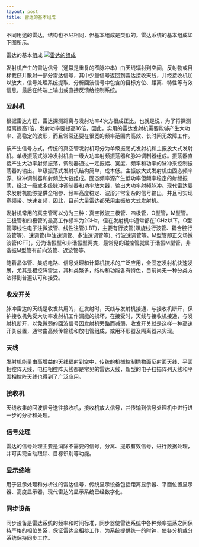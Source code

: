 ```yaml
---
layout: post
title: 雷达的基本组成
---
```


不同用途的雷达，结构也不尽相同，但基本组成是类似的。雷达系统的基本组成如下图所示。

雷达的基本组成
<a href="{{site.baseurl}}images/2015-01-30-01-01.jpg" target="_blank" alt="雷达的组成" title="点击查看大图"> <img alt="雷达的组成" src="{{site.baseurl}}images/2015-01-30-01-01.jpg"></img> </a>

发射机产生的雷达信号（通常是重复的窄脉冲串）由天线辐射到空间，反射物或目标截获并散射一部分雷达信号，其中少量信号返回到雷达接收天线，并经接收机加以放大，信号处理系统提取、分析回波信号中包含的目标方位、距离、特性等有效信息，最后在终端上输出或直接反馈给控制系统。

### 发射机

根据雷达方程，雷达探测距离与发射功率4次方根成正比，也就是说，为了将探测距离提高1倍，发射功率要提高16倍，因此，实用的雷达发射机需要能够产生大功率、高稳定的波形，而且常常还要在很宽的频率范围内高效、长时间无故障工作。

按产生信号方式，传统的真空管发射机可分为单级振荡式发射机和主振放大式发射机。单级振荡式脉冲发射机由一级大功率射频振荡器和脉冲调制器组成。振荡器直接产生大功率射频振荡，调制器通过一定振幅、宽度、频率和功率的脉冲来控制振荡器的输出。单级振荡式发射机结构简单，成本低。主振放大式发射机由固态频率源、脉冲调制器和射频放大链组成。固态频率源产生低功率但频率稳定的射频振荡，经过一级或多级脉冲调制器和功率放大器，输出大功率射频脉冲。现代雷达要求发射机能够提供全相参、频率高度稳定、波形非常复杂的信号输出，并且可实现宽频带、快速变频，因此，目前大量雷达都采用主振放大式发射机。

发射机常用的真空管可以分为三种：真空微波三极管、四极管，O型管，M型管。三极管和四极管的最高工作频率为2GHz，但在发射机中通常都在1GHz以下。O型管即线性电子注微波管、线性注管(LBT)，主要有行波管(螺旋线行波管、耦合腔行波管等)、速调管(单注速调管、多注速调管等)、行波速调管等。M型管即正交场微波管(CFT)，分为谐振型和非谐振型两类，最常见的磁控管就属于谐振M型管，非谐振M型管有前向波管、返波管等。

随着晶体管、集成电路、信号处理和计算机技术的广泛应用，全固态发射机快速发展，尤其是相控阵雷达，其种类繁多，结构和功能各有特色，目前尚无一种分类方法得到普遍认可和接受。

### 收发开关

脉冲雷达的天线是收发共用的，在发射时，天线与发射机接通，与接收机断开，保护接收机免受大功率发射机工作漏能的损坏，在接受时，天线与接收机接通，与发射机断开，以免微弱的回波信号因发射机旁路而减弱，收发开关就是这样一种高速开关装置，通常由高频传输线和放电管组成，或用环形器及隔离器来实现。

### 天线

发射机能量由高增益的天线辐射到空中，传统的机械控制抛物面反射面天线、平面相控阵天线、电扫相控阵天线都是常见的雷达天线，新型的电子扫描阵列天线和平面相控阵天线也得到了广泛应用。

### 接收机

天线收集的回波信号送往接收机，接收机放大信号，并传输到信号处理机中进行进一步的分析和处理。

### 信号处理

雷达的信号处理主要是消除不需要的信号，分离、提取有效信号，进行数据处理，并可实现自动跟踪、目标识别等功能。


### 显示终端

用于显示处理和分析过的雷达信号，传统显示设备包括距离显示器、平面位置显示器、高度显示器，现代雷达的显示系统已经数字化。

### 同步设备

同步设备是雷达系统的频率和时间标准，同步器使雷达系统中各种频率振荡之间保持严格的相位关系，保证雷达全相参工作，为系统提供统一的时钟，使各分机或分系统保持同步工作。


